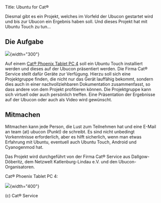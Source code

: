 Title: Ubuntu for Cat®

Diesmal gibt es ein Projekt, welches im Vorfeld der Ubucon gestartet
wird und bis zur Ubucon ein Ergebnis haben soll. Und dieses Projekt hat
mit Ubuntu Touch zu tun…

## Die Aufgabe

![]({filename}/files/cat%20logo.png){width="300"}

Auf einem [Cat® Phoenix Tablet PC 4](http://cat-sound.com/tablet-produkte/8-zoll-tablets/cat-phoenix)
soll ein Ubuntu Touch installiert werden und dieses auf der Ubucon
präsentiert werden. Die Firma Cat® Service stellt dafür Geräte zur
Verfügung. Hierzu soll sich eine Projektgruppe finden, die nicht nur
das Gerät lauffähig bekommt, sondern dies auch in einer
nachvollziehbaren Dokumentation zusammenfasst, so dass andere von dem
Projekt profitieren können. Die Projektgruppe kann sich virtuell oder
auch persönlich treffen. Eine Präsentation der Ergebnisse auf der
Ubucon oder auch als Video wird gewünscht.

## Mitmachen
Mitmachen kann jede Person, die Lust zum Teilnehmen hat und eine E-Mail
an team (at) ubucon (Punkt) de schreibt. Es sind nicht unbedingt
Vorkenntnisse erforderlich, aber es hilft sicherlich, wenn man etwas
Erfahrung mit Ubuntu, eventuell auch Ubuntu Touch, Android und
Cyanogenmod hat.

Das Projekt wird durchgeführt von der Firma Cat® Service aus
Dallgow-Döberitz, dem Netzwelt Katlenburg-Lindau e.V. und den
Ubucon-Organisatoren.

Cat® Phoenix Tablet PC 4:

![]({filename}/files/new-highlight-02.png){width="400"}

(c) Cat® Service
